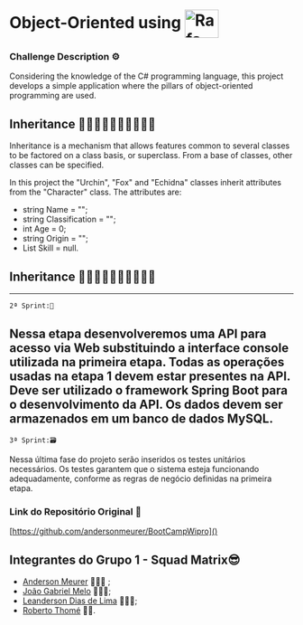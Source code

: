 # Object-Oriented using   <img align="center" alt="Rafa-Csharp" height="50" width="60" src="https://cdn.jsdelivr.net/gh/devicons/devicon/icons/csharp/csharp-original.svg">

### Challenge Description ⚙️

Considering the knowledge of the C# programming language, this project develops a simple application where the pillars of object-oriented programming are used.

## Inheritance 👨‍👧‍👦👨‍👩‍👧‍👧👩‍👧‍👦

Inheritance is a mechanism that allows features common to several classes to be factored on a class basis, or superclass. From a base of classes, other classes can be specified.

In this project the "Urchin", "Fox" and "Echidna" classes inherit attributes from the "Character" class. The attributes are:

 - string Name = "";
 - string Classification = "";
 - int Age = 0;
 - string Origin = "";
 - List<string> Skill = null.
 
 ## Inheritance 👨‍👧‍👦👨‍👩‍👧‍👧👩‍👧‍👦

   

___
    2ª Sprint:📁
Nessa etapa desenvolveremos uma API para acesso via Web substituindo a
interface console utilizada na primeira etapa. Todas as operações usadas na etapa 1
devem estar presentes na API. Deve ser utilizado o framework Spring Boot para o
desenvolvimento da API. Os dados devem ser armazenados em um banco de dados
MySQL.
---
    3ª Sprint:🗃️
Nessa última fase do projeto serão inseridos os testes unitários necessários. Os
testes garantem que o sistema esteja funcionando adequadamente, conforme as
regras de negócio definidas na primeira etapa.


### Link do Repositório Original 💼
[https://github.com/andersonmeurer/BootCampWipro]()

## Integrantes do Grupo 1 - Squad Matrix😎

- [Anderson Meurer](https://www.linkedin.com/in/andersonmeurer/) 👨🏻‍💻 ;
- [João Gabriel Melo](https://www.linkedin.com/in/joaogrbm/) 👨🏼‍💻;
- [Leanderson Dias de Lima](https://www.linkedin.com/in/leanderson-dias-de-lima-15056215b/) 👨🏾‍💻;
- [Roberto Thomé](https://www.linkedin.com/in/roberto-thome-dev/) 👨‍💻.
